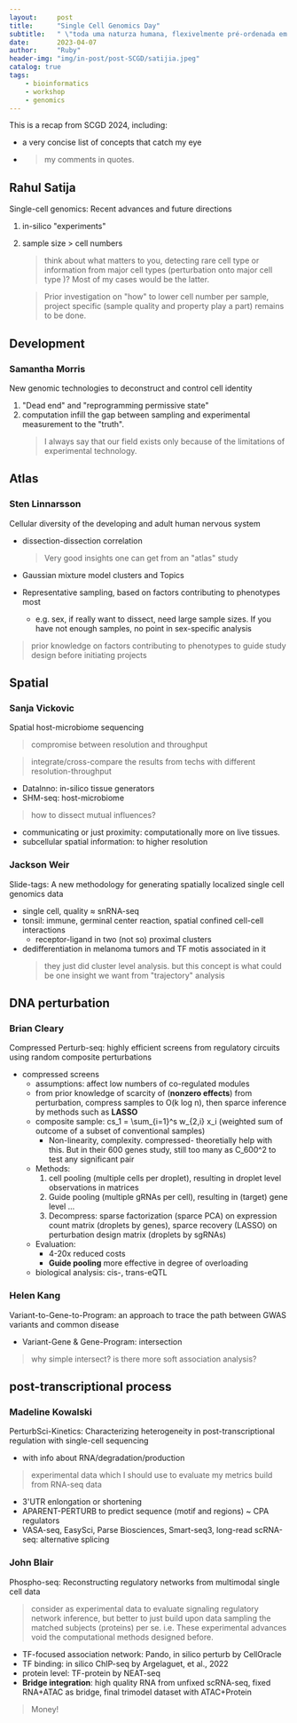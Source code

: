 ```yaml
---
layout:     post
title:      "Single Cell Genomics Day"
subtitle:   " \"toda uma naturza humana, flexivelmente pré-ordenada em nossos cromossomos e indiossincrática de cada um de nós\""
date:       2023-04-07
author:     "Ruby"
header-img: "img/in-post/post-SCGD/satijia.jpeg"
catalog: true
tags:
    - bioinformatics 
    - workshop 
    - genomics
---
```


This is a recap from SCGD 2024, including:
- a very concise list of concepts that catch my eye
- > my comments in quotes.

## Rahul Satija
Single-cell genomics: Recent advances and future directions
1. in-silico "experiments"
2. sample size > cell numbers
   > think about what matters to you, detecting rare cell type or information from major cell types (perturbation onto major cell type )? Most of my cases would be the latter.

   > Prior investigation on "how" to lower cell number per sample, project specific (sample quality and property play a part) remains to be done.

## Development
### 	Samantha Morris
New genomic technologies to deconstruct and control cell identity
1. "Dead end" and "reprogramming permissive state"
2. computation infill the gap between sampling and experimental measurement to the "truth".
    > I always say that our field exists only because of the limitations of experimental technology.
  
## Atlas
### Sten Linnarsson
Cellular diversity of the developing and adult human nervous system
- dissection-dissection correlation
  > Very good insights one can get from an "atlas" study

- Gaussian mixture model clusters and Topics
- Representative sampling, based on factors contributing to phenotypes most
  - e.g. sex, if really want to dissect, need large sample sizes. If you have not enough samples, no point in sex-specific analysis
> prior knowledge on factors contributing to phenotypes to guide study design before initiating projects

## Spatial
### Sanja Vickovic
Spatial host-microbiome sequencing
> compromise between resolution and throughput

> integrate/cross-compare the results from techs with different resolution-throughput

- DataInno: in-silico tissue generators
- SHM-seq: host-microbiome
> how to dissect mutual influences?

- communicating or just proximity: computationally more on live tissues.
- subcellular spatial information: to higher resolution
  
### Jackson Weir
Slide-tags: A new methodology for generating spatially localized single cell genomics data
- single cell, quality ≈ snRNA-seq
- tonsil: immune, germinal center reaction, spatial confined cell-cell interactions
  - receptor-ligand in two (not so) proximal clusters
- dedifferentiation in melanoma tumors and TF motis associated in it
  > they just did cluster level analysis. but this concept is what could be one insight we want from "trajectory" analysis

## DNA perturbation
### Brian Cleary
Compressed Perturb-seq: highly efficient screens from regulatory circuits using random composite perturbations
- compressed screens
  - assumptions: affect low numbers of co-regulated modules
  - from prior knowledge of scarcity of (**nonzero effects**) from perturbation, compress samples to O(k log n), then sparce inference by methods such as **LASSO**
  - composite sample: cs_1 = \sum_{i=1}^s w_{2,i} x_i (weighted sum of outcome of a subset of conventional samples)
    - Non-linearity, complexity. compressed- theoretially help with this. But in their 600 genes study, still too many as C_600^2 to test any significant pair
  - Methods: 
    1. cell pooling (multiple cells per droplet), resulting in droplet level observations in matrices
    2. Guide pooling (multiple gRNAs per cell), resulting in (target) gene level ... 
    3. Decompress: sparse factorization (sparce PCA) on expression count matrix (droplets by genes), sparce recovery (LASSO) on perturbation design matrix (droplets by sgRNAs)
  - Evaluation: 
    - 4-20x reduced costs
    - **Guide pooling** more effective in degree of overloading
  - biological analysis: cis-, trans-eQTL
  
### Helen Kang
Variant-to-Gene-to-Program: an approach to trace the path between GWAS variants and common disease
- Variant-Gene & Gene-Program: intersection
> why simple intersect? is there more soft association analysis?

## post-transcriptional process
### Madeline Kowalski
PerturbSci-Kinetics: Characterizing heterogeneity in post-transcriptional regulation with single-cell sequencing
- with info about RNA/degradation/production
> experimental data which I should use to evaluate my metrics build from RNA-seq data

- 3'UTR enlongation or shortening
- APARENT-PERTURB to predict sequence (motif and regions) ~ CPA regulators
- VASA-seq, EasySci, Parse Biosciences, Smart-seq3, long-read scRNA-seq: alternative splicing
  
### John Blair 
Phospho-seq: Reconstructing regulatory networks from multimodal single cell data
> consider as experimental data to evaluate signaling regulatory network inference, but better to just build upon data sampling the matched subjects (proteins) per se. i.e. These experimental advances void the computational methods designed before.

- TF-focused association network: Pando, in silico perturb by CellOracle
- TF binding: in silico ChIP-seq by Argelaguet, et al., 2022
- protein level: TF-protein by NEAT-seq
- **Bridge integration**: high quality RNA from unfixed scRNA-seq, fixed RNA+ATAC as bridge, final trimodel dataset with ATAC+Protein
> Money!


